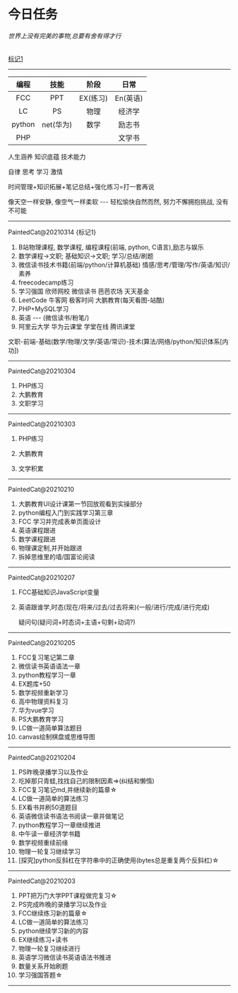 # 今日任务

###### 世界上没有完美的事物,总要有舍有得才行

<a href="#BJ1">标记1</a>

---

|  编程  |   技能    |   阶段   |   日常   |
| :----: | :-------: | :------: | :------: |
|  FCC   |    PPT    | EX(练习) | En(英语) |
|   LC   |    PS     |   物理   |  经济学  |
| python | net(华为) |   数学   |  励志书  |
|  PHP   |           |          |  文学书  |



人生涵养 知识底蕴 技术能力 

自律 思考 学习 激情 

时间管理+知识拓展+笔记总结+强化练习=打一套再说

像天空一样安静, 像空气一样柔软 --- 轻松愉快自然而然, 努力不懈拥抱挑战, 没有不可能

---

PaintedCat@20210314 <span id="BJ1">{标记1}</span>

1. B站物理课程, 数学课程, 编程课程(前端, python, C语言),励志与娱乐
2. 数学课程->文职; 基础知识->文职;  学习/总结/刷题
3. 微信读书技术书籍(前端/python/计算机基础) 情感/思考/管理/写作/英语/知识/素养
4. freecodecamp练习
5. 学习强国  欣师网校 微信读书 芭芭农场 天天基金 
6. LeetCode 牛客网 极客时间 大鹏教育(每天看图-站酷)
7. PHP+MySQL学习
8. 英语 --- (微信读书/粉笔/)
9. 阿里云大学 华为云课堂 学堂在线  腾讯课堂

文职-前端-基础(数学/物理/文学/英语/常识)-技术(算法/网络/python/知识体系[内功])



---

PaintedCat@20210304

1.  PHP练习
2.  大鹏教育
3.  文职学习

---

PaintedCat@20210303

1.  PHP练习

2.  大鹏教育
3.  文学积累

---

PaintedCat@20210210

1.  大鹏教育UI设计课第一节回放观看到实操部分
2.  python编程入门到实践学习第三章
3.  FCC 学习并完成表单页面设计
4.  英语课程跟进
5.  数学课程跟进
6.  物理课定制,并开始跟进
7.  拆掉思维里的墙/国富论阅读

---

PaintedCat@20210207

1. FCC基础知识JavaScript变量

2. 英语跟谁学,时态(现在/将来/过去/过去将来)(一般/进行/完成/进行完成)  

     疑问句(疑问词+时态词+主语+句剩+动词?)

---

PaintedCat@20210205

1.  FCC复习笔记第二章
2.  微信读书英语语法一章
3.  python教程学习一章
4.  EX题库+50
5.  数学视频重新学习
6.  高中物理资料复习
7.  华为vue学习
8.  PS大鹏教育学习
9.  LC做一道简单算法题目
10.  canvas绘制棋盘或思维导图

---

PaintedCat@20210204

1.  PS昨晚录播学习以及作业
2.  吃掉那只青蛙,找找自己的限制因素=>(纠结和懒惰)
3.  FCC复习笔记md,并继续新的篇章☆
4.  LC做一道简单的算法练习
5.  EX看书并刷50道题目
6.  英语微信读书语法书阅读一章并做笔记
7.  python教程学习一章继续推进
8.  中午读一章经济学书籍
9.  数学视频重续前缘
10.  物理一轮复习继续学习
11.  [探究]python反斜杠在字符串中的正确使用(bytes总是重复两个反斜杠)☆

---

PaintedCat@20210203

1.  PPT把万门大学PPT课程做完复习☆
2.  PS完成昨晚的录播学习以及作业
3.  FCC继续练习新的篇章☆
4.  LC做一道简单的算法练习
5.  python继续学习新的内容
6.  EX继续练习+读书
7.  物理一轮复习继续进行
8.  英语学习微信读书英语语法书推进
9.  数量关系开始刷题
10.  学习强国答题☆

---

